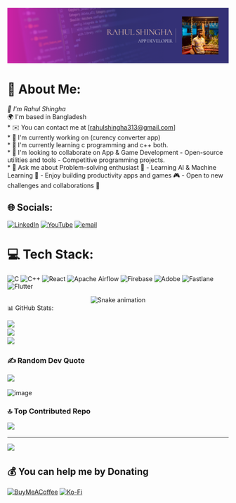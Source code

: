 ![logo](https://github.com/rahul-3613/rahul-3613/blob/main/Purple%20and%20Pink%20Minimalist%20Front-End%20Developer%20LinkedIn%20Banner.png)
# 💫 About Me:
 *🧠 I'm Rahul Shingha<br>*🌍 I'm based in Bangladesh<br>* ✉️  You can contact me at [rahulshingha313@gmail.com]<br>* 🚀  I'm currently working on (curency converter app)<br>* 🧠  I'm currently learning c programming and c++ both.<br>* 👥  I'm looking to collaborate on App & Game Development - Open-source utilities and tools - Competitive programming projects.<br>* 💬  Ask me about Problem-solving enthusiast 🧠 - Learning AI & Machine Learning 🤖 - Enjoy building productivity apps and games 🎮 - Open to new challenges and collaborations 🚀


## 🌐 Socials:
[![LinkedIn](https://img.shields.io/badge/LinkedIn-%230077B5.svg?logo=linkedin&logoColor=white)](https://linkedin.com/in/RahulShingha) [![YouTube](https://img.shields.io/badge/YouTube-%23FF0000.svg?logo=YouTube&logoColor=white)](https://youtube.com/@rahulshingha6152) [![email](https://img.shields.io/badge/Email-D14836?logo=gmail&logoColor=white)](mailto:rahulshingha313@gmail.com) 

# 💻 Tech Stack:
![C](https://img.shields.io/badge/c-%2300599C.svg?style=for-the-badge&logo=c&logoColor=white) ![C++](https://img.shields.io/badge/c++-%2300599C.svg?style=for-the-badge&logo=c%2B%2B&logoColor=white) ![React](https://img.shields.io/badge/react-%2320232a.svg?style=for-the-badge&logo=react&logoColor=%2361DAFB) ![Apache Airflow](https://img.shields.io/badge/Apache%20Airflow-017CEE?style=for-the-badge&logo=Apache%20Airflow&logoColor=white) ![Firebase](https://img.shields.io/badge/firebase-a08021?style=for-the-badge&logo=firebase&logoColor=ffcd34) ![Adobe](https://img.shields.io/badge/adobe-%23FF0000.svg?style=for-the-badge&logo=adobe&logoColor=white) ![Fastlane](https://img.shields.io/badge/fastlane-%2382bd4e.svg?style=for-the-badge&logo=fastlane&logoColor=black) ![Flutter](https://img.shields.io/badge/Flutter-%2302569B.svg?style=for-the-badge&logo=Flutter&logoColor=white)

<div align="center">
  <img src="https://profile-readme-generator.com/assets/snake.svg" alt="Snake animation" />
</div
  
# 📊 GitHub Stats:
![](https://github-readme-stats.vercel.app/api?username=rahul-3613&theme=dark&hide_border=false&include_all_commits=false&count_private=false)<br/>
![](https://nirzak-streak-stats.vercel.app/?user=rahul-3613&theme=dark&hide_border=false)<br/>
![](https://github-readme-stats.vercel.app/api/top-langs/?username=rahul-3613&theme=dark&hide_border=false&include_all_commits=false&count_private=false&layout=compact)

### ✍️ Random Dev Quote
![](https://quotes-github-readme.vercel.app/api?type=horizontal&theme=radical)

<img width="481" height="216" alt="image" src="https://github.com/user-attachments/assets/31e600b6-bb94-46c3-8085-f9e4edbf9e3e" >

### 🔝 Top Contributed Repo
![](https://github-contributor-stats.vercel.app/api?username=rahul-3613&limit=5&theme=dark&combine_all_yearly_contributions=true)

---
[![](https://visitcount.itsvg.in/api?id=rahul-3613&icon=0&color=3)](https://visitcount.itsvg.in)

  ## 💰 You can help me by Donating
  [![BuyMeACoffee](https://img.shields.io/badge/Buy%20Me%20a%20Coffee-ffdd00?style=for-the-badge&logo=buy-me-a-coffee&logoColor=black)](https://buymeacoffee.com/RahulShingha) [![Ko-Fi](https://img.shields.io/badge/Ko--fi-F16061?style=for-the-badge&logo=ko-fi&logoColor=white)](https://ko-fi.com/RahulShingha) 

  
<!-- Proudly created with GPRM ( https://gprm.itsvg.in ) -->
